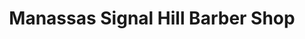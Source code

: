 ---
title: "Manassas Signal Hill Barber Shop"
url: /manassas/manassas-signal-hill-barber-shop/
shop: hairdresser
---